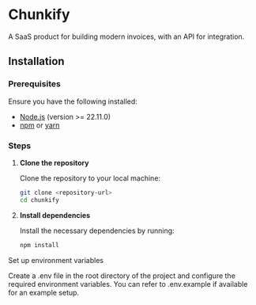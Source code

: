 # Chunkify

A SaaS product for building modern invoices, with an API for integration.

## Installation

### Prerequisites

Ensure you have the following installed:

- [Node.js](https://nodejs.org/) (version >= 22.11.0)
- [npm](https://www.npmjs.com/) or [yarn](https://yarnpkg.com/)

### Steps

1. **Clone the repository**

   Clone the repository to your local machine:

   ```bash
   git clone <repository-url>
   cd chunkify

2. **Install dependencies**

   Install the necessary dependencies by running:

   ```bash
   npm install

Set up environment variables

Create a .env file in the root directory of the project and configure the required environment variables. You can refer to .env.example if available for an example setup.
